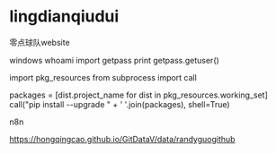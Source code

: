 # lingdianqiudui
零点球队website

windows whoami
import getpass
print getpass.getuser()


import pkg_resources
from subprocess import call

packages = [dist.project_name for dist in pkg_resources.working_set]
call("pip install --upgrade " + ' '.join(packages), shell=True)

n8n

https://hongqingcao.github.io/GitDataV/data/randyguogithub
